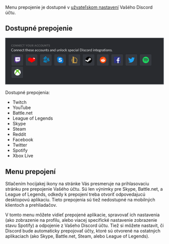 <!-- TITLE: [SK] Prepojenie -->
<!-- SUBTITLE: Prepojte si svôj Discord účet s ostatnými účty! -->

Menu prepojenie je dostupné v [užvateľskom nastavení](/user-settings) Vašého Discord účtu.

## Dostupné prepojenie

![Connections | Desktop App (Windows)](/uploads/e-96-faa.png "Propojení | Desktopová aplikace (Windows)")

Dostupné prepojenia:
* Twitch
* YouTube
* Battle.​net
* League of Legends
* Skype
* Steam
* Reddit
* Facebook
* Twitter
* Spotify
* Xbox Live

## Menu prepojení

Stlačením hocijakej ikony na stránke Vás presmeruje na prihlasovaciu stránku pre prepojenie Vašého účtu. Sú len výnimky pre Skype, Battle.​net, a League of Legends, odkedy k prepojení treba otvoriť odpovedajucú desktopovú aplikaciu. Tieto prepojenia sú tiež nedostupné na mobilných klientoch a prehliadačov.

V tomto menu môžete vidieť prepojené aplikacie, spravovať ich nastavenia (ako zobrazenie na profilu, alebo viacej specifické nastavenie zobrazenie stavu Spotify) a odpojenie z Vašeho Discord účtu. Tiež si môžete nastavit, či Discord bude automaticky prepojovať účty, ktoré sú otvorené na ostatných aplikaciach (ako Skype, Battle.​net, Steam, alebo League of Legends).